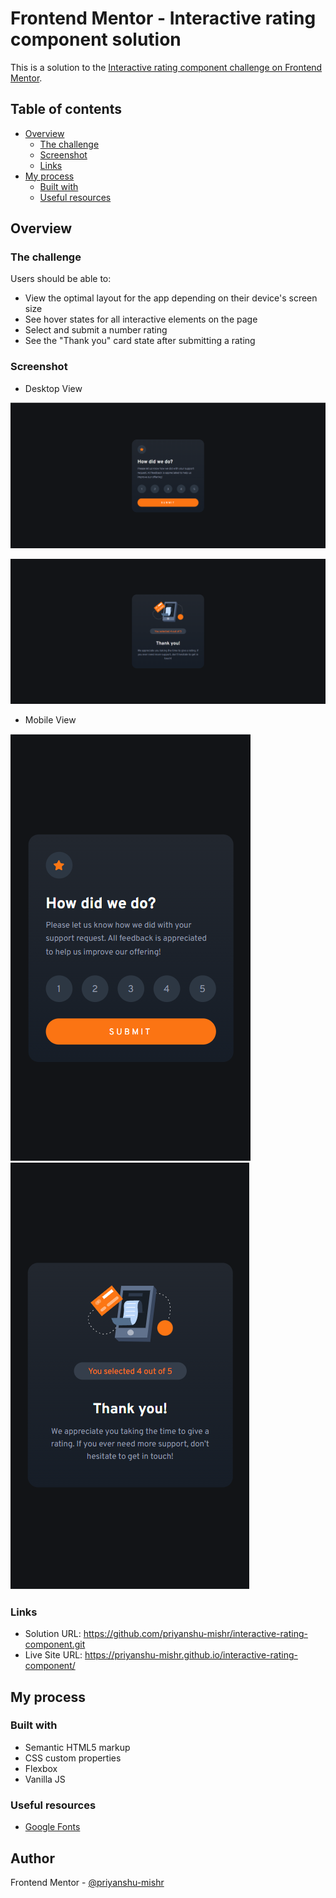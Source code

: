 # Frontend Mentor - Interactive rating component solution

This is a solution to the [Interactive rating component challenge on Frontend Mentor](https://www.frontendmentor.io/challenges/interactive-rating-component-koxpeBUmI).

## Table of contents

- [Overview](#overview)
  - [The challenge](#the-challenge)
  - [Screenshot](#screenshot)
  - [Links](#links)
- [My process](#my-process)
  - [Built with](#built-with)
  - [Useful resources](#useful-resources)

## Overview

### The challenge

Users should be able to:

- View the optimal layout for the app depending on their device's screen size
- See hover states for all interactive elements on the page
- Select and submit a number rating
- See the "Thank you" card state after submitting a rating

### Screenshot

- Desktop View

![](Screenshot/Desktop-view.png)

![](Screenshot/Desktop-view2.png)

- Mobile View

![](Screenshot/Mobile-view.png)    ![](Screenshot/Mobile-view2.png)

### Links

- Solution URL: https://github.com/priyanshu-mishr/interactive-rating-component.git
- Live Site URL: https://priyanshu-mishr.github.io/interactive-rating-component/

## My process

### Built with

- Semantic HTML5 markup
- CSS custom properties
- Flexbox
- Vanilla JS

### Useful resources

- [Google Fonts](https://fonts.google.com/) 

## Author

Frontend Mentor - [@priyanshu-mishr](https://www.frontendmentor.io/profile/priyanshu-mishr)
